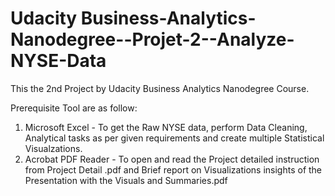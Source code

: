 # Udacity Business-Analytics-Nanodegree--Projet-2--Analyze-NYSE-Data

This the 2nd Project by Udacity Business Analytics Nanodegree Course.
<br/>

Prerequisite Tool are as follow:
1) Microsoft Excel - To get the Raw NYSE data, perform Data Cleaning, Analytical tasks as per given requirements and create multiple Statistical Visualzations.
2) Acrobat PDF Reader - To open and read the Project detailed instruction from Project Detail .pdf and Brief report on Visualizations insights of the Presentation with the Visuals and Summaries.pdf

